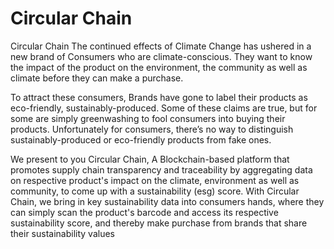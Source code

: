 # Circular Chain


Circular Chain The continued effects of Climate Change has ushered in a new brand of Consumers who are climate-conscious. They want to know the impact of the product on the environment, the community as well as climate before they can make a purchase.

To attract these consumers, Brands have gone to label their products as eco-friendly, sustainably-produced. Some of these claims are true, but for some are simply greenwashing to fool consumers into buying their products. Unfortunately for consumers, there’s no way to distinguish sustainably-produced or eco-friendly products from fake ones.

We present to you Circular Chain, A Blockchain-based platform that promotes supply chain transparency and traceability by aggregating data on respective product's impact on the climate, environment as well as community, to come up with a sustainability (esg) score. With Circular Chain, we bring in key sustainability data into consumers hands, where they can simply scan the product's barcode and access its respective sustainability score, and thereby make purchase from brands that share their sustainability values

